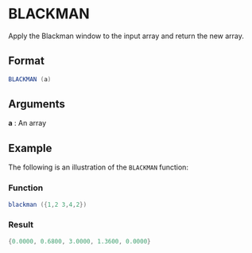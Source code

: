 # BLACKMAN

Apply the Blackman window to the input array and return the new array. 

## Format
```java
BLACKMAN (a)
```
## Arguments

 



**a** 
: An array 


## Example 

The following is an illustration of the `BLACKMAN` function:

 



### Function  
```java
blackman ({1,2 3,4,2})  
```

### Result  
```java
{0.0000, 0.6800, 3.0000, 1.3600, 0.0000}  
```